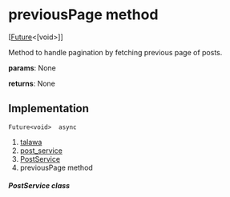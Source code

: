 
<div>

# previousPage method

</div>


[[Future](https://api.flutter.dev/flutter/dart-core/Future-class.html)\<[void\>]]




Method to handle pagination by fetching previous page of posts.

**params**: None

**returns**: None



## Implementation

``` language-dart
Future<void>  async 
```







1.  [talawa](../../index.md)
2.  [post_service](../../services_post_service/)
3.  [PostService](../../services_post_service/PostService-class.md)
4.  previousPage method

##### PostService class







